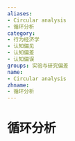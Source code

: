 ```yaml
---
aliases:
- Circular analysis
- 循环分析
category:
- 行为经济学
- 认知偏见
- 认知偏差
- 认知偏误
groups: 实验与研究偏差
name:
- Circular analysis
zhname:
- 循环分析
---
```


# 循环分析


